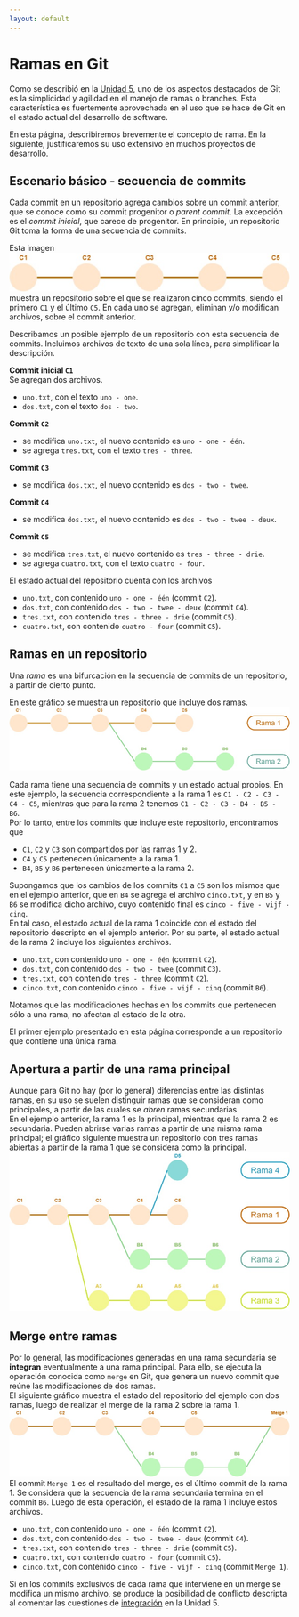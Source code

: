 ```yaml
---
layout: default
---
```


# Ramas en Git
Como se describió en la [Unidad 5](../scm-git/git), uno de los aspectos destacados de Git es la simplicidad y agilidad en el manejo de ramas o branches. 
Esta característica es fuertemente aprovechada en el uso que se hace de Git en el estado actual del desarrollo de software.

En esta página, describiremos brevemente el concepto de rama.
En la siguiente, justificaremos su uso extensivo en muchos proyectos de desarrollo.


## Escenario básico - secuencia de commits
Cada commit en un repositorio agrega cambios sobre un commit anterior, que se conoce como su commit progenitor o _parent commit_. La excepción es el _commit inicial_, que carece de progenitor.
En principio, un repositorio Git toma la forma de una secuencia de commits.

Esta imagen   
![secuencia de commits](./images/commits-lineales.jpg)  
muestra un repositorio sobre el que se realizaron cinco commits, siendo el primero `C1` y el último `C5`. En cada uno se agregan, eliminan y/o modifican archivos, sobre el commit anterior.

Describamos un posible ejemplo de un repositorio con esta secuencia de commits. Incluimos archivos de texto de una sola línea, para simplificar la descripción.

**Commit inicial `C1`**  
Se agregan dos archivos.
- `uno.txt`, con el texto `uno - one`.
- `dos.txt`, con el texto `dos - two`.

**Commit `C2`**  
- se modifica `uno.txt`, el nuevo contenido es `uno - one - één`.
- se agrega `tres.txt`, con el texto `tres - three`.

**Commit `C3`**  
- se modifica `dos.txt`, el nuevo contenido es `dos - two - twee`.

**Commit `C4`**  
- se modifica `dos.txt`, el nuevo contenido es `dos - two - twee - deux`.

**Commit `C5`**  
- se modifica `tres.txt`, el nuevo contenido es `tres - three - drie`.
- se agrega `cuatro.txt`, con el texto `cuatro - four`.


El estado actual del repositorio cuenta con los archivos 
- `uno.txt`, con contenido `uno - one - één` (commit `C2`).
- `dos.txt`, con contenido `dos - two - twee - deux` (commit `C4`).
- `tres.txt`, con contenido `tres - three - drie` (commit `C5`).
- `cuatro.txt`, con contenido `cuatro - four` (commit `C5`).



## Ramas en un repositorio
Una _rama_ es una bifurcación en la secuencia de commits de un repositorio, a partir de cierto punto.

En este gráfico se muestra un repositorio que incluye dos ramas.
![dos ramas](./images/two-branches.jpg)  


Cada rama tiene una secuencia de commits y un estado actual propios. 
En este ejemplo, la secuencia correspondiente a la rama 1 es `C1 - C2 - C3 - C4 - C5`, mientras que para la rama 2 tenemos `C1 - C2 - C3 - B4 - B5 - B6`.  
Por lo tanto, entre los commits que incluye este repositorio, encontramos que
- `C1`, `C2` y `C3` son compartidos por las ramas 1 y 2.
- `C4` y `C5` pertenecen únicamente a la rama 1.
- `B4`, `B5` y `B6` pertenecen únicamente a la rama 2.

Supongamos que los cambios de los commits `C1` a `C5` son los mismos que en el ejemplo anterior, que en `B4` se agrega el archivo `cinco.txt`, y en `B5` y `B6` se modifica dicho archivo, cuyo contenido final es `cinco - five - vijf - cinq`.  
En tal caso, el estado actual de la rama 1 coincide con el estado del repositorio descripto en el ejemplo anterior.
Por su parte, el estado actual de la rama 2 incluye los siguientes archivos.
- `uno.txt`, con contenido `uno - one - één` (commit `C2`).
- `dos.txt`, con contenido `dos - two - twee` (commit `C3`).
- `tres.txt`, con contenido `tres - three` (commit `C2`).
- `cinco.txt`, con contenido `cinco - five - vijf - cinq` (commit `B6`).

Notamos que las modificaciones hechas en los commits que pertenecen sólo a una rama, no afectan al estado de la otra.

El primer ejemplo presentado en esta página corresponde a un repositorio que contiene una única rama.


## Apertura a partir de una rama principal
Aunque para Git no hay (por lo general) diferencias entre las distintas ramas, en su uso se suelen distinguir ramas que se consideran como principales, a partir de las cuales se _abren_ ramas secundarias.   
En el ejemplo anterior, la rama 1 es la principal, mientras que la rama 2 es secundaria.
Pueden abrirse varias ramas a partir de una misma rama principal; el gráfico siguiente muestra un repositorio con tres ramas abiertas a partir de la rama 1 que se considera como la principal.  
![cuatro ramas](./images/four-branches.jpg)  


## Merge entre ramas
Por lo general, las modificaciones generadas en una rama secundaria se **integran** eventualmente a una rama principal. Para ello, se ejecuta la operación conocida como `merge` en Git, que genera un nuevo commit que reúne las modificaciones de dos ramas.  
El siguiente gráfico muestra el estado del repositorio del ejemplo con dos ramas, luego de realizar el merge de la rama 2 sobre la rama 1.  
![después del merge](./images/merge.jpg)   
El commit `Merge 1` es el resultado del merge, es el último commit de la rama 1. Se considera que la secuencia de la rama secundaria termina en el commit `B6`.
Luego de esta operación, el estado de la rama 1 incluye estos archivos.
- `uno.txt`, con contenido `uno - one - één` (commit `C2`).
- `dos.txt`, con contenido `dos - two - twee - deux` (commit `C4`).
- `tres.txt`, con contenido `tres - three - drie` (commit `C5`).
- `cuatro.txt`, con contenido `cuatro - four` (commit `C5`).
- `cinco.txt`, con contenido `cinco - five - vijf - cinq` (commit `Merge 1`).

Si en los commits exclusivos de cada rama que interviene en un merge se modifica un mismo archivo, se produce la posibilidad de conflicto descripta al comentar las cuestiones de [integración](../scm-git/integracion) en la Unidad 5.


<!-- **Commit inicial `C1`**  
Se agregan los archivos `uno.txt` y `dos.txt`, con este contenido.

`uno.txt`  
```
uno
one
```

`dos.txt`  
```
dos
two
```

**Commit `C2`**  
Se agrega una línea a `uno.txt`, que queda así:
```
uno
one
één
```

Por otro lado, se agrega `tres.txt`, con este contenido
```
tres
three
```

**Commit `C3`**  
Se agrega una línea a `dos.txt`, que queda de esta forma
```
dos
two
twee
```

**Commit `C4`**  
Se agrega una nueva línea a `dos.txt`, que queda así
```
dos
two
twee
deux
```

**Commit `C5`**  
Se agrega una línea a `tres.txt`, que queda así:
```
tres
three
drie
```

Por otro lado, se agrega `cuatro.txt`, con este contenido
```
cuatro
four
```
 -->
